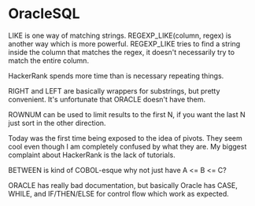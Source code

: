 # OracleSQL

LIKE is one way of matching strings. REGEXP_LIKE(column, regex) is
another way which is more powerful. REGEXP_LIKE tries to find a string
inside the column that matches the regex, it doesn't necessarily try to
match the entire column.

HackerRank spends more time than is necessary repeating things.

RIGHT and LEFT are basically wrappers for substrings, but pretty
convenient. It's unfortunate that ORACLE doesn't have them.

ROWNUM can be used to limit results to the first N, if you want the
last N just sort in the other direction.

Today was the first time being exposed to the idea of pivots. They
seem cool even though I am completely confused by what they are. My
biggest complaint about HackerRank is the lack of tutorials.

BETWEEN is kind of COBOL-esque why not just have A <= B <= C?

ORACLE has really bad documentation, but basically Oracle has CASE,
WHILE, and IF/THEN/ELSE for control flow which work as expected.
